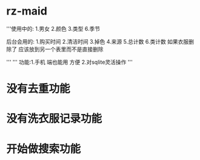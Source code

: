 # rz-maid
'''使用中的:
1.男女
2.颜色
3.类型
6.季节

后台会用的:
1.购买时间
2.清洁时间
3.掉色
4.来源
5.总计数
6.类计数
如果衣服删除了 应该放到另一个表里而不是直接删除

'''
'''
功能:1.手机 端也能用 方便
2.对sqlite灵活操作
'''
# 没有去重功能
# 没有洗衣服记录功能
# 开始做搜索功能